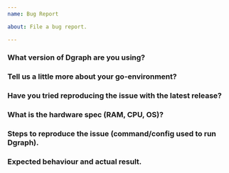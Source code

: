 ```yaml
---
name: Bug Report

about: File a bug report.

---
```


 <!-- If you suspect this could be a bug, follow the template. -->

### What version of Dgraph are you using?


### Tell us a little more about your go-environment?


### Have you tried reproducing the issue with the latest release?


### What is the hardware spec (RAM, CPU, OS)?


### Steps to reproduce the issue (command/config used to run Dgraph).


### Expected behaviour and actual result.

